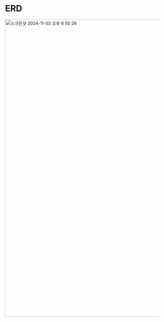 <h1>ERD</h1>
<img width="974" alt="스크린샷 2024-11-03 오후 6 50 26" src="https://github.com/user-attachments/assets/92528a46-d1d6-4264-a238-f8b09cdc9369">
